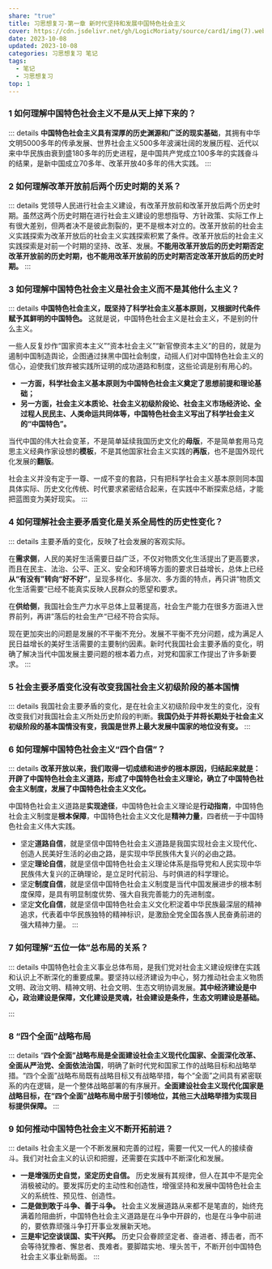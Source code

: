 ```yaml
---
share: "true"
title: 习思想复习-第一章 新时代坚持和发展中国特色社会主义
cover: https://cdn.jsdelivr.net/gh/LogicMoriaty/source/card1/img(7).webp
date: 2023-10-08
updated: 2023-10-08
categories: 习思想复习 笔记
tags:
  - 笔记
  - 习思想复习
top: 1
---
```

### 1 **如何理解中国特色社会主义不是从天上掉下来的？**
::: details
**中国特色社会主义具有深厚的历史渊源和广泛的现实基础**，其拥有中华文明5000多年的传承发展、世界社会主义500多年波澜壮阔的发展历程、近代以来中华民族由衰到盛180多年的历史进程，是中国共产党成立100多年的实践奋斗的结果，是新中国成立70多年、改革开放40多年的伟大实践。
:::

### 2 **如何理解改革开放前后两个历史时期的关系？**
::: details
党领导人民进行社会主义建设，有改革开放前和改革开放后两个历史时期。虽然这两个历史时期在进行社会主义建设的思想指导、方针政策、实际工作上有很大差别，但两者决不是彼此割裂的，更不是根本对立的。改革开放前的社会主义实践探索为改革开放后的社会主义实践探索积累了条件。改革开放后的社会主义实践探索是对前一个时期的坚持、改革、发展。**不能用改革开放后的历史时期否定改革开放前的历史时期，也不能用改革开放前的历史时期否定改革开放后的历史时期。**
:::


### 3 **如何理解中国特色社会主义是社会主义而不是其他什么主义？**
::: details
**中国特色社会主义，既坚持了科学社会主义基本原则，又根据时代条件赋予其鲜明的中国特色。** 这就是说，中国特色社会主义是社会主义，不是别的什么主义。

一些人反复炒作“国家资本主义”“资本社会主义”“新官僚资本主义”的目的，就是为遏制中国制造舆论，企图通过抹黑中国社会制度，动摇人们对中国特色社会主义的信心，迫使我们放弃被实践所证明的成功道路和制度，这些论调是别有用心的。

- **一方面，科学社会主义基本原则为中国特色社会主义奠定了思想前提和理论基础；**
- **另一方面，社会主义本质论、社会主义初级阶段论、社会主义市场经济论、全过程人民民主、人类命运共同体等，中国特色社会主义写出了科学社会主义的“中国特色”。** 

当代中国的伟大社会变革，不是简单延续我国历史文化的**母版**，不是简单套用马克思主义经典作家设想的**模板**，不是其他国家社会主义实践的**再版**，也不是国外现代化发展的**翻版**。

社会主义并没有定于一尊、一成不变的套路，只有把科学社会主义基本原则同本国具体实际、历史文化传统、时代要求紧密结合起来，在实践中不断探索总结，才能把蓝图变为美好现实。
:::


### 4 **如何理解社会主要矛盾变化是关系全局性的历史性变化？**

::: details
主要矛盾的变化，反映了社会发展的客观实际。

在**需求侧**，人民的美好生活需要日益广泛，不仅对物质文化生活提出了更高要求，而且在民主、法治、公平、正义、安全和环境等方面的要求日益增长，总体上已经**从“有没有”转向“好不好”**，呈现多样化、多层次、多方面的特点，再只讲“物质文化生活需要“已经不能真实反映人民群众的愿望和要求。

在**供给侧**，我国社会生产力水平总体上显著提高，社会生产能力在很多方面进入世界前列，再讲”落后的社会生产“已经不符合实际。

现在更加突出的问题是发展的不平衡不充分。发展不平衡不充分问题，成为满足人民日益增长的美好生活需要的主要制约因素。新时代我国社会主要矛盾的变化，明确了解决当代中国发展主要问题的根本着力点，对党和国家工作提出了许多新要求。
:::


### 5 **社会主要矛盾变化没有改变我国社会主义初级阶段的基本国情**
::: details
我国社会主要矛盾的变化，是在社会主义初级阶段中发生的变化，没有改变我们对我国社会主义所处历史阶段的判断。**我国仍处于并将长期处于社会主义初级阶段的基本国情没有变，我国是世界上最大发展中国家的地位没有变。**
:::


### 6 **如何理解中国特色社会主义“四个自信”？**
::: details
**改革开放以来，我们取得一切成绩和进步的根本原因，归结起来就是：开辟了中国特色社会主义道路，形成了中国特色社会主义理论，确立了中国特色社会主义制度，发展了中国特色社会主义文化。** 

中国特色社会主义道路是**实现途径**，中国特色社会主义理论是**行动指南**，中国特色社会主义制度是**根本保障**，中国特色社会主义文化是**精神力量**，四者统一于中国特色社会主义伟大实践。

- 坚定**道路自信**，就是坚信中国特色社会主义道路是我国实现社会主义现代化、创造人民美好生活的必由之路，是实现中华民族伟大复兴的必由之路。
- 坚定**理论自信**，就是坚信中国特色社会主义理论体系是指导党和人民实现中华民族伟大复兴的正确理论，是立足时代前沿、与时俱进的科学理论。
- 坚定**制度自信**，就是坚信中国特色社会主义制度是当代中国发展进步的根本制度保障，是具有明显制度优势、强大自我完善能力的先进制度。
- 坚定**文化自信**，就是坚信中国特色社会主义文化积淀着中华民族最深层的精神追求，代表着中华民族独特的精神标识，是激励全党全国各族人民奋勇前进的强大精神力量。
:::


### 7 **如何理解“五位一体”总布局的关系？**
::: details
中国特色社会主义事业总体布局，是我们党对社会主义建设规律在实践和认识上不断深化的重要成果。要坚持以经济建设为中心，努力推动社会主义物质文明、政治文明、精神文明、社会文明、生态文明协调发展。**其中经济建设是中心，政治建设是保障，文化建设是灵魂，社会建设是条件，生态文明建设是基础。**

:::


### 8 **“四个全面”战略布局**
::: details 
“**四个全面”战略布局是全面建设社会主义现代化国家、全面深化改革、全面从严治党、全面依法治国**，明确了新时代党和国家工作的战略目标和战略举措。“四个全面”战略布局既有战略目标又有战略举措，每个“全面”之间具有紧密联系的内在逻辑，是一个整体战略部署的有序展开。**全面建设社会主义现代化国家是战略目标，在“四个全面”战略布局中居于引领地位，其他三大战略举措为实现目标提供保障。**
:::

### 9 **如何推动中国特色社会主义不断开拓前进？**
::: details 
社会主义是一个不断发展和完善的过程，需要一代又一代人的接续奋斗。我们对社会主义的认识和把握，还需要在实践中不断深化和发展。

- **一是增强历史自觉，坚定历史自信。** 历史发展有其规律，但人在其中不是完全消极被动的。要发挥历史的主动性和创造性，增强坚持和发展中国特色社会主义的系统性、预见性、创造性。
- **二是做到敢于斗争、善于斗争。** 社会主义发展道路从来都不是笔直的，始终充满着险阻曲折，中国特色社会主义道路是在斗争中开辟的，也是在斗争中前进的，要依靠顽强斗争打开事业发展新天地。　
- **三是牢记空谈误国、实干兴邦。** 历史只会眷顾坚定者、奋进者、搏击者，而不会等待犹豫者、懈怠者、畏难者。要脚踏实地、埋头苦干，不断开创中国特色社会主义事业新局面。
:::